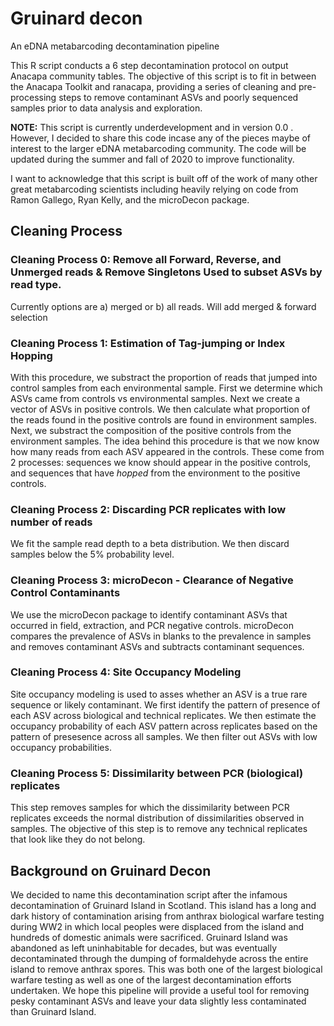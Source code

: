 # Gruinard decon
An eDNA metabarcoding decontamination pipeline

This R script conducts a 6 step decontamination protocol on output Anacapa community tables. The objective of this script is to fit in between the Anacapa Toolkit and ranacapa, providing a series of cleaning and pre-processing steps to remove contaminant ASVs and poorly sequenced samples prior to data analysis and exploration.

**NOTE:** This script is currently underdevelopment and in version 0.0 . However, I decided to share this code incase any of the pieces maybe of interest to the larger eDNA metabarcoding community. The code will be updated during the summer and fall of 2020 to improve functionality.

I want to acknowledge that this script is built off of the work of many other great metabarcoding scientists including heavily relying on code from Ramon Gallego, Ryan Kelly, and the microDecon package.

## Cleaning Process
### **Cleaning Process 0: Remove all Forward, Reverse, and Unmerged reads & Remove Singletons	Used to subset ASVs by read type.**
Currently options are a) merged or b) all reads. Will add merged & forward selection
### **Cleaning Process 1: Estimation of Tag-jumping or Index Hopping**	 
With this procedure, we substract the proportion of reads that jumped into control samples from each environmental sample. First we determine which ASVs came from controls vs environmental samples. Next we create a vector of ASVs in positive controls. We then calculate what proportion of the reads found in the positive controls are found in environment samples.  Next, we substract the composition of the positive controls from the environment samples. The idea behind this procedure is that we now know how many reads from each ASV appeared in the controls. These come from 2 processes: sequences we know should appear in the positive controls, and sequences that have *hopped* from the environment to the positive controls.

### **Cleaning Process 2: Discarding PCR replicates with low number of reads**
We fit the sample read depth to a beta distribution. We then discard samples below the 5% probability level.

### **Cleaning Process 3: microDecon - Clearance of Negative Control Contaminants**
We use the microDecon package to identify contaminant ASVs that occurred in field, extraction, and PCR negative controls. microDecon compares the prevalence of ASVs in blanks to the prevalence in samples and removes contaminant ASVs and subtracts contaminant sequences.

### **Cleaning Process 4: Site Occupancy Modeling**
Site occupancy modeling is used to asses whether an ASV is a true rare sequence or likely contaminant. We first identify the pattern of presence of each ASV across biological and technical replicates. We then estimate the occupancy probability of each ASV pattern across replicates based on the pattern of presesence across all samples. We then filter out ASVs with low occupancy probabilities.

### **Cleaning Process 5: Dissimilarity between PCR (biological) replicates**
This step removes samples for which the dissimilarity between PCR replicates exceeds the normal distribution of dissimilarities observed in samples. The objective of this step is to remove any technical replicates that look like they do not belong.


## Background on Gruinard Decon
We decided to name this decontamination script after the infamous decontamination of Gruinard Island in Scotland. This island has a long and dark history of contamination arising from anthrax biological warfare testing during WW2 in which local peoples were displaced from the island and hundreds of domestic animals were sacrificed. Gruinard Island was abandoned as left uninhabitable for decades, but was eventually decontaminated through the dumping of formaldehyde across the entire island to remove anthrax spores. This was both one of the largest biological warfare testing as well as one of the largest decontamination efforts undertaken. We hope this pipeline will provide a useful tool for removing pesky contaminant ASVs and leave your data slightly less contaminated than Gruinard Island.
